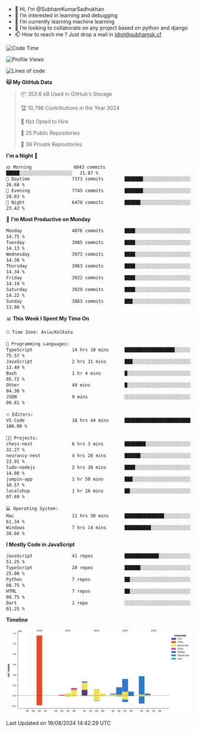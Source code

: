 - 👋 Hi, I’m @SubhamKumarSadhukhan
- 👀 I’m interested in learning and debugging
- 🌱 I’m currently learning machine learning
- 💞️ I’m looking to collaborate on any project based on python and django
- 📫 How to reach me ?
      Just drop a mail in idiot@subhamsk.cf

<!---
SubhamKumarSadhukhan/SubhamKumarSadhukhan is a ✨ special ✨ repository because its `README.md` (this file) appears on your GitHub profile.
You can click the Preview link to take a look at your changes.
--->


<!--START_SECTION:waka-->
![Code Time](http://img.shields.io/badge/Code%20Time-2%2C414%20hrs%2055%20mins-blue)

![Profile Views](http://img.shields.io/badge/Profile%20Views-1-blue)

![Lines of code](https://img.shields.io/badge/From%20Hello%20World%20I%27ve%20Written-2.8%20million%20lines%20of%20code-blue)

**🐱 My GitHub Data** 

> 📦 353.6 kB Used in GitHub's Storage 
 > 
> 🏆 10,796 Contributions in the Year 2024
 > 
> 🚫 Not Opted to Hire
 > 
> 📜 25 Public Repositories 
 > 
> 🔑 38 Private Repositories 
 > 
**I'm a Night 🦉** 

```text
🌞 Morning                6043 commits        █████░░░░░░░░░░░░░░░░░░░░   21.87 % 
🌆 Daytime                7373 commits        ███████░░░░░░░░░░░░░░░░░░   26.68 % 
🌃 Evening                7745 commits        ███████░░░░░░░░░░░░░░░░░░   28.03 % 
🌙 Night                  6470 commits        ██████░░░░░░░░░░░░░░░░░░░   23.42 % 
```
📅 **I'm Most Productive on Monday** 

```text
Monday                   4076 commits        ████░░░░░░░░░░░░░░░░░░░░░   14.75 % 
Tuesday                  3905 commits        ████░░░░░░░░░░░░░░░░░░░░░   14.13 % 
Wednesday                3973 commits        ████░░░░░░░░░░░░░░░░░░░░░   14.38 % 
Thursday                 3963 commits        ████░░░░░░░░░░░░░░░░░░░░░   14.34 % 
Friday                   3922 commits        ████░░░░░░░░░░░░░░░░░░░░░   14.19 % 
Saturday                 3929 commits        ████░░░░░░░░░░░░░░░░░░░░░   14.22 % 
Sunday                   3863 commits        ███░░░░░░░░░░░░░░░░░░░░░░   13.98 % 
```


📊 **This Week I Spent My Time On** 

```text
🕑︎ Time Zone: Asia/Kolkata

💬 Programming Languages: 
TypeScript               14 hrs 10 mins      ███████████████████░░░░░░   75.57 % 
JavaScript               2 hrs 31 mins       ███░░░░░░░░░░░░░░░░░░░░░░   13.49 % 
Bash                     1 hr 4 mins         █░░░░░░░░░░░░░░░░░░░░░░░░   05.72 % 
Other                    49 mins             █░░░░░░░░░░░░░░░░░░░░░░░░   04.38 % 
JSON                     9 mins              ░░░░░░░░░░░░░░░░░░░░░░░░░   00.81 % 

🔥 Editors: 
VS Code                  18 hrs 44 mins      █████████████████████████   100.00 % 

🐱‍💻 Projects: 
chess-nest               6 hrs 3 mins        ████████░░░░░░░░░░░░░░░░░   32.27 % 
neuroncy-nest            4 hrs 28 mins       ██████░░░░░░░░░░░░░░░░░░░   23.91 % 
ludo-nodejs              2 hrs 38 mins       ████░░░░░░░░░░░░░░░░░░░░░   14.08 % 
jumpin-app               1 hr 58 mins        ███░░░░░░░░░░░░░░░░░░░░░░   10.57 % 
localshop                1 hr 26 mins        ██░░░░░░░░░░░░░░░░░░░░░░░   07.69 % 

💻 Operating System: 
Mac                      11 hrs 30 mins      ███████████████░░░░░░░░░░   61.34 % 
Windows                  7 hrs 14 mins       ██████████░░░░░░░░░░░░░░░   38.66 % 
```

**I Mostly Code in JavaScript** 

```text
JavaScript               41 repos            █████████████░░░░░░░░░░░░   51.25 % 
TypeScript               20 repos            ██████░░░░░░░░░░░░░░░░░░░   25.00 % 
Python                   7 repos             ██░░░░░░░░░░░░░░░░░░░░░░░   08.75 % 
HTML                     7 repos             ██░░░░░░░░░░░░░░░░░░░░░░░   08.75 % 
Dart                     1 repo              ░░░░░░░░░░░░░░░░░░░░░░░░░   01.25 % 
```



**Timeline**

![Lines of Code chart](https://raw.githubusercontent.com/SubhamKumarSadhukhan/SubhamKumarSadhukhan/main/assets/bar_graph.png)


 Last Updated on 19/08/2024 14:42:29 UTC
<!--END_SECTION:waka-->
